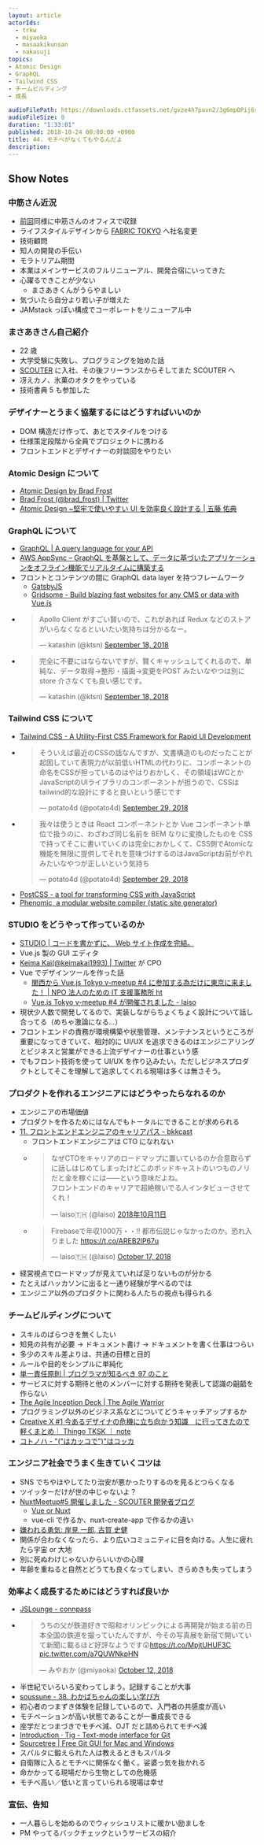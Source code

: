 ```yaml
---
layout: article
actorIds:
  - trkw
  - miyaoka
  - masaakikunsan
  - nakasuji
topics:
- Atomic Design
- GraphQL
- Tailwind CSS
- チームビルディング
- 成長

audioFilePath: https://downloads.ctfassets.net/gvze4h7pavn2/3g6mpOPij6sucKuSoWCGuC/a6423c3602d4de8c24626c7c6b0792a4/44.mp3
audioFileSize: 0
duration: "1:33:01"
published: 2018-10-24 00:00:00 +0900
title: 44. モチベがなくてもやるんだよ
description:
---
```


## Show Notes

### 中筋さん近況

- [前回](https://soussune.com/episode/29)同様に中筋さんのオフィスで収録
- ライフスタイルデザインから [FABRIC TOKYO](https://fabric-tokyo.com/) へ社名変更
- 技術顧問
- 知人の開発の手伝い
- モラトリアム期間
- 本業はメインサービスのフルリニューアル、開発合宿にいってきた
- 心躍るできことが少ない
  - まさあきくんがうらやましい
- 気づいたら自分より若い子が増えた
- JAMstack っぽい構成でコーポレートをリニューアル中

### まさあきさん自己紹介

- 22 歳
- 大学受験に失敗し、プログラミングを始めた話
- [SCOUTER](https://corp.scouter.co.jp/) に入社、その後フリーランスからそしてまた SCOUTER へ
- 冴えカノ、氷菓のオタクをやっている
- 技術書典 5 も参加した

### デザイナーとうまく協業するにはどうすればいいのか

- DOM 構造だけ作って、あとでスタイルをつける
- 仕様策定段階から全員でプロジェクトに携わる
- フロントエンドとデザイナーの対談回をやりたい

### Atomic Design について

- [Atomic Design by Brad Frost](http://atomicdesign.bradfrost.com/)
- [Brad Frost (@brad_frost) | Twitter](https://twitter.com/brad_frost)
- [Atomic Design ~堅牢で使いやすい UI を効率良く設計する | 五藤 佑典](https://www.amazon.co.jp/dp/477419705X)

### GraphQL について

- [GraphQL | A query language for your API](https://graphql.org/)
- [AWS AppSync – GraphQL を基盤として、データに基づいたアプリケーションをオフライン機能でリアルタイムに構築する](https://aws.amazon.com/jp/appsync/)
- フロントとコンテンツの間に GraphQL data layer を持つフレームワーク
  - [GatsbyJS](https://www.gatsbyjs.org/)
  - [Gridsome - Build blazing fast websites for any CMS or data with Vue.js](https://gridsome.org/)
- <blockquote class="twitter-tweet"><p lang="ja" dir="ltr">Apollo Client がすごい賢いので、これがあれば Redux などのストアがいらなくなるといいたい気持ちは分かるなー。</p>&mdash; katashin (@ktsn) <a href="https://twitter.com/ktsn/status/1041962196693995520?ref_src=twsrc%5Etfw">September 18, 2018</a></blockquote> <script async src="https://platform.twitter.com/widgets.js" charset="utf-8"></script>
- <blockquote class="twitter-tweet" data-conversation="none"><p lang="ja" dir="ltr">完全に不要にはならないですが、賢くキャッシュしてくれるので、単純な、データ取得→整形・描画→変更をPOST みたいなやつは別に store 介さなくても良い感じです。</p>&mdash; katashin (@ktsn) <a href="https://twitter.com/ktsn/status/1041962811503464449?ref_src=twsrc%5Etfw">September 18, 2018</a></blockquote> <script async src="https://platform.twitter.com/widgets.js" charset="utf-8"></script>

### Tailwind CSS について

- [Tailwind CSS - A Utility-First CSS Framework for Rapid UI Development](https://tailwindcss.com/)
- <blockquote class="twitter-tweet"><p lang="ja" dir="ltr">そういえば最近のCSSの話なんですが、文書構造のものだったことが起因していて表現力が以前低いHTMLの代わりに、コンポーネントの命名をCSSが担っているのはやはりおかしく、その領域はWCとかJavaScriptのUIライブラリのコンポーネントが担うので、CSSはtailwind的な設計にすると良いという感じです</p>&mdash; potato4d (@potato4d) <a href="https://twitter.com/potato4d/status/1046059929864409091?ref_src=twsrc%5Etfw">September 29, 2018</a></blockquote> <script async src="https://platform.twitter.com/widgets.js" charset="utf-8"></script>
- <blockquote class="twitter-tweet" data-conversation="none"><p lang="ja" dir="ltr">我々は使うときは React コンポーネントとか Vue コンポーネント単位で扱うのに、わざわざ同じ名前を BEM なりに変換したものを CSS で持ってそこに書いていくのは完全におかしくて、CSS側でAtomicな機能を無限に提供してそれを意味づけするのはJavaScriptお前がやれみたいなやつが正しいという気持ち</p>&mdash; potato4d (@potato4d) <a href="https://twitter.com/potato4d/status/1046060403111997450?ref_src=twsrc%5Etfw">September 29, 2018</a></blockquote> <script async src="https://platform.twitter.com/widgets.js" charset="utf-8"></script>
- [PostCSS - a tool for transforming CSS with JavaScript](https://postcss.org/)
- [Phenomic, a modular website compiler (static site generator)](https://phenomic.io/)

### STUDIO をどうやって作っているのか

- [STUDIO | コードを書かずに、 Web サイト作成を完結。](https://studio.design/ja)
- Vue.js 製の GUI エディタ
- [Keima Kai(@keimakai1993) | Twitter](https://twitter.com/keimakai1993) が CPO
- Vue でデザインツールを作った話
  - [関西から Vue.js Tokyo v-meetup #4 に参加する為だけに東京に来ました！ | NPO 法人のための IT 支援事務所 ht](https://ht79.info/2017/07/08/participation-vue-js-tokyo-v-meetup-4/)
  - [Vue.js Tokyo v-meetup #4 が開催されました - laiso](https://blog.lai.so/entry/2017/07/08/Vue_js_Tokyo_v-meetup_%234_%E3%81%8C%E9%96%8B%E5%82%AC%E3%81%95%E3%82%8C%E3%81%BE%E3%81%97%E3%81%9F)
- 現状少人数で開発してるので、実装しながらちょくちょく設計について話し合ってる（めちゃ激論になる…）
- フロントエンドの責務が環境構築や状態管理、メンテナンスというところが重要になってきていて、相対的に UI/UX を追求できるのはエンジニアリングとビジネスと営業ができる上流デザイナーの仕事という感
- でもフロント技術を使って UI/UX を作り込みたい。ただしビジネスプロダクトとしてそこを理解して追求してくれる現場は多くは無さそう。

### プロダクトを作れるエンジニアにはどうやったらなれるのか

- エンジニアの市場価値
- プロダクトを作るためにはなんでもトータルにできることが求められる
- [11. フロントエンドエンジニアのキャリアパス - bkkcast](https://bkkcast.me/011/)
  - フロントエンドエンジニアは CTO になれない
  - <blockquote class="twitter-tweet" data-lang="ja"><p lang="ja" dir="ltr">なぜCTOをキャリアのロードマップに置いているのか合意取らずに話しはじめてしまったけどこのポッドキャストのいつものノリだと金を稼ぐには――という意味だよね。<br>フロントエンドのキャリアで超絶稼いでる人インタビューさせてくれ！</p>&mdash; laiso🇹🇭 (@laiso) <a href="https://twitter.com/laiso/status/1050398967043768320?ref_src=twsrc%5Etfw">2018年10月11日</a></blockquote><script async src="https://platform.twitter.com/widgets.js" charset="utf-8"></script>
  - <blockquote class="twitter-tweet"><p lang="ja" dir="ltr">Firebaseで年収1000万・・‼️ 都市伝説じゃなかったのか。恐れ入りました <a href="https://t.co/AREB2lP67u">https://t.co/AREB2lP67u</a></p>&mdash; laiso🇹🇭 (@laiso) <a href="https://twitter.com/laiso/status/1052430308556070912?ref_src=twsrc%5Etfw">October 17, 2018</a></blockquote> <script async src="https://platform.twitter.com/widgets.js" charset="utf-8"></script>
- 経営視点でロードマップが見えていれば足りないものが分かる
- たとえばハッカソンに出ると一通り経験が学べるのでは
- エンジニア以外のプロダクトに関わる人たちの視点も得られる

### チームビルディングについて

- スキルのばらつきを無くしたい
- 知見の共有が必要 → ドキュメント書け → ドキュメントを書く仕事はつらい
- 多少のスキル差よりは、共通の目標と目的
- ルールや目的をシンプルに単純化
- [単一責任原則 | プログラマが知るべき 97 のこと](https://xn--97-273ae6a4irb6e2hsoiozc2g4b8082p.com/%E3%82%A8%E3%83%83%E3%82%BB%E3%82%A4/%E5%8D%98%E4%B8%80%E8%B2%AC%E4%BB%BB%E5%8E%9F%E5%89%87/)
- サービスに対する期待と他のメンバーに対する期待を発表して認識の齟齬を作らない
- [The Agile Inception Deck | The Agile Warrior](https://agilewarrior.wordpress.com/2010/11/06/the-agile-inception-deck/)
- プログラミング以外のビジネス系などについてどうキャッチアップするか
- [Creative X #1 今あるデザイナの危機に立ち向かう知識　に行ってきたので軽くまとめ｜ Thingo TKSK ｜ note](https://note.mu/swcd/n/n81679b54f4da)
- [コトノハ - "("はカッコで")"はコッカ](http://kotonoha.cc/no/41359)

### エンジニア社会でうまく生きていくコツは

- SNS でちやほやしてたり治安が悪かったりするのを見るとつらくなる
- ツイッターだけが世の中じゃないよ？
- [NuxtMeetup#5 開催しました - SCOUTER 開発者ブログ](https://techblog.scouter.co.jp/entry/2018/10/19/153000)
  - [Vue or Nuxt](https://slides.com/masaakikunsan/vue_or_nuxt#/)
  - vue-cli で作るか、nuxt-create-app で作るかの違い
- [嫌われる勇気: 岸見 一郎, 古賀 史健](https://www.amazon.co.jp/dp/B00H7RACY8)
- 関係が合わなくなったら、より広いコミュニティに目を向ける。人生に疲れたら宇宙 or 大地
- 別に死ぬわけじゃないからいいかの心理
- 年齢を重ねると自然とどうても良くなってしまい、きらめきも失ってしまう

### 効率よく成長するためにはどうすれば良いか

- [JSLounge - connpass](https://jslounge.connpass.com/)
- <blockquote class="twitter-tweet"><p lang="ja" dir="ltr">うちの父が鉄道好きで昭和オリンピックによる再開発が始まる前の日本全国の鉄道を撮っていたんですが、今その写真展を新宿で開いていて新聞に載るほど好評なようです😲<a href="https://t.co/MpjtUHUF3C">https://t.co/MpjtUHUF3C</a> <a href="https://t.co/a7QUWNkpHN">pic.twitter.com/a7QUWNkpHN</a></p>&mdash; みやおか (@miyaoka) <a href="https://twitter.com/miyaoka/status/1050721222185500673?ref_src=twsrc%5Etfw">October 12, 2018</a></blockquote> <script async src="https://platform.twitter.com/widgets.js" charset="utf-8"></script>
- 半世紀でいろいろ変わってしまう。記録することが大事
- [soussune - 38. わかばちゃんの楽しい学び方](https://soussune.com/episode/38)
- 初心者のつまずき体験を記録しているので、入門者の共感度が高い
- モチベーションが高い状態であることが一番成長できる
- 座学だとつまづきでモチベ減、OJT だと詰められてモチベ減
- [Introduction · Tig - Text-mode interface for Git](https://jonas.github.io/tig/)
- [Sourcetree | Free Git GUI for Mac and Windows](https://www.sourcetreeapp.com/)
- スパルタに鍛えられた人は教えるときもスパルタ
- 自衛隊に入るとモチベに関係なく働く。娑婆っ気を抜かれる
- 命かかってる現場だから生物としての危機感
- モチベ高い／低いと言っていられる現場は幸せ

### 宣伝、告知

- 一人暮らしを始めるのでウィッシュリストに暖かい励ましを
- PM やってるバックチェックというサービスの紹介

